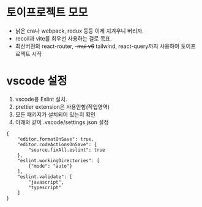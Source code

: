 # 토이프로젝트 모모

- 낡은 cra나 webpack, redux 등등 이제 지겨우니 버리자.
- recoil과 vite를 최우선 사용하는 걸로 목표.
- 최신버전의 react-router, ~~-mui v6~~ tailwind, react-query까지 사용하여 토이프로젝트 시작

# vscode 설정

1. vscode용 Eslint 설치.
2. prettier extension은 사용안함(작업영역)
3. 모든 패키지가 설치되어 있는지 확인
4. 아래와 같이 .vscode/settings.json 설정

```JS
{
    "editor.formatOnSave": true,
    "editor.codeActionsOnSave": {
        "source.fixAll.eslint": true
    },
    "eslint.workingDirectories": [
        {"mode": "auto"}
    ],
    "eslint.validate": [
        "javascript",
        "typescript"
    ]
}

```
